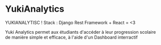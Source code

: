 # YukiAnalytics
YUKIANALYTISC ! 
Stack : Django Rest Framework + React = <3 

Yuki Analytics permet aux étudiants d'accéder à leur progression scolaire de manière simple et efficace, à l'aide d'un Dashboard interractif
